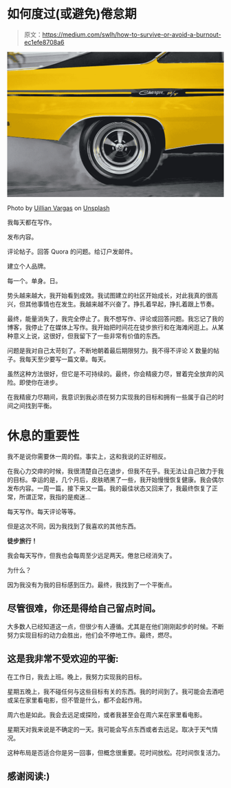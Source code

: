 # 如何度过(或避免)倦怠期

> 原文：<https://medium.com/swlh/how-to-survive-or-avoid-a-burnout-ec1efe8708a6>

![](img/1a2b30cf66379956845ea5bd2401ff2c.png)

Photo by [Uillian Vargas](https://unsplash.com/photos/7oJpVR1inGk?utm_source=unsplash&utm_medium=referral&utm_content=creditCopyText) on [Unsplash](https://unsplash.com/search/photos/burnout?utm_source=unsplash&utm_medium=referral&utm_content=creditCopyText)

我每天都在写作。

发布内容。

评论帖子。回答 Quora 的问题。给订户发邮件。

建立个人品牌。

每一个。单身。日。

势头越来越大，我开始看到成效。我试图建立的社区开始成长，对此我真的很高兴，但其他事情也在发生。我越来越不兴奋了。挣扎着早起，挣扎着跟上节奏。

最终，能量消失了，我完全停止了。我不想写作、评论或回答问题。我忘记了我的博客，我停止了在媒体上写作。我开始把时间花在徒步旅行和在海滩闲逛上。从某种意义上说，这很好，但我留下了一些非常有价值的东西。

问题是我对自己太苛刻了。不断地朝着最后期限努力。我不得不评论 X 数量的帖子。我每天至少要写一篇文章。每天。

虽然这种方法很好，但它是不可持续的。最终，你会精疲力尽，冒着完全放弃的风险。即使你在进步。

在我精疲力尽期间，我意识到我必须在努力实现我的目标和拥有一些属于自己的时间之间找到平衡。

# 休息的重要性

我不是说你需要休一周的假。事实上，这和我说的正好相反。

在我心力交瘁的时候，我很清楚自己在退步，但我不在乎。我无法让自己致力于我的目标。幸运的是，几个月后，皮肤晒黑了一些，我开始慢慢恢复健康。我会偶尔发布内容。一周一篇，接下来又一篇。我的最佳状态又回来了，我最终恢复了正常，所谓正常，我指的是痴迷…

每天写作。每天评论等等。

但是这次不同，因为我找到了我喜欢的其他东西。

**徒步旅行！**

我会每天写作，但我也会每周至少远足两天。倦怠已经消失了。

为什么？

因为我没有为我的目标感到压力。最终，我找到了一个平衡点。

## **尽管很难，你还是得给自己留点时间。**

大多数人已经知道这一点，但很少有人遵循。尤其是在他们刚刚起步的时候。不断努力实现目标的动力会胜出，他们会不停地工作。最终，燃尽。

## 这是我非常不受欢迎的平衡:

在工作日，我去上班。晚上，我努力实现我的目标。

星期五晚上，我不碰任何与这些目标有关的东西。我的时间到了。我可能会去酒吧或呆在家里看电影，但不管是什么，都不会起作用。

周六也是如此。我会去远足或探险，或者我甚至会在周六呆在家里看电影。

星期天对我来说是不确定的一天。我可能会写点东西或者去远足。取决于天气情况。

这种布局是否适合你是另一回事，但概念很重要。花时间放松。花时间恢复活力。

## 感谢阅读:)